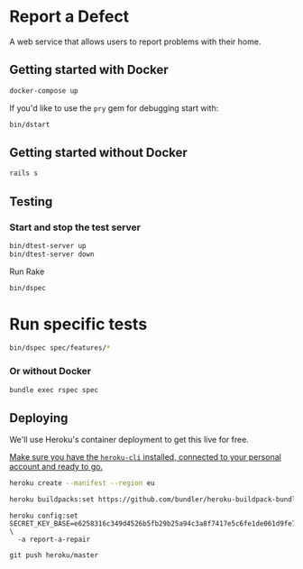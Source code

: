 # Report a Defect

A web service that allows users to report problems with their home.

## Getting started **with** Docker

```bash
docker-compose up
```

If you'd like to use the `pry` gem for debugging start with:
```bash
bin/dstart
```

## Getting started **without** Docker

```bash
rails s
```

## Testing

### Start and stop the test server
```bash
bin/dtest-server up
bin/dtest-server down
```

Run Rake
```bash
bin/dspec
```

# Run specific tests
```bash
bin/dspec spec/features/*
```
### Or without Docker

```bash
bundle exec rspec spec
```

## Deploying

We'll use Heroku's container deployment to get this live for free.

[Make sure you have the `heroku-cli` installed, connected to your personal account and ready to go.](https://devcenter.heroku.com/articles/heroku-cli)

```bash
heroku create --manifest --region eu
```


```bash
heroku buildpacks:set https://github.com/bundler/heroku-buildpack-bundler2
```

```
heroku config:set SECRET_KEY_BASE=e6258316c349d4526b5fb29b25a94c3a8f7417e5c6fe1de061d9fe7d8dfe5737b20164507dc817a449a5cd4f5c5d7d60eeeb188361bafbeb1e8fcc31f1e1551 \
  -a report-a-repair
```

```
git push heroku/master
```
